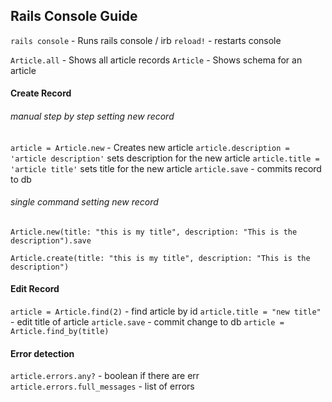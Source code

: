 ## Rails Console Guide

`rails console` - Runs rails console / irb
`reload!` - restarts console

`Article.all` - Shows all article records
`Article` - Shows schema for an article

#### Create Record

###### manual step by step setting new record

`article = Article.new` - Creates new article
`article.description = 'article description'` sets description for the new article
`article.title = 'article title'` sets title for the new article
`article.save` - commits record to db

###### single command setting new record

```
Article.new(title: "this is my title", description: "This is the description").save
```

```
Article.create(title: "this is my title", description: "This is the description")
```

#### Edit Record

`article = Article.find(2)` - find article by id
`article.title = "new title"` - edit title of article
`article.save` - commit change to db
`article = Article.find_by(title)`

#### Error detection

`article.errors.any?` - boolean if there are err
`article.errors.full_messages` - list of errors
